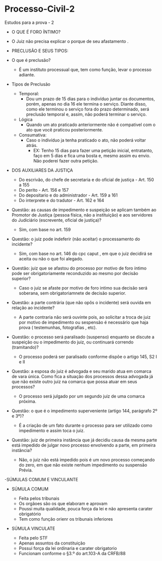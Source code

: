 # Processo-Civil-2
Estudos para a prova - 2




- O QUE É FORO ÍNTIMO?
 - O Juiz não precisa explicar o porque de seu afastamento .

 
- PRECLUSÃO E SEUS TIPOS:
 - O que é preclusão?
   - É um instituto processual que, tem como função, levar o processo adiante.
   
 - Tipos de Preclusão
   - Temporal:
     - Dou um prazo de 15 dias para o indivíduo juntar os documentos, porém, apenas no dia 16 ele termina o serviço. Diante disso, como ele terminou o serviço fora do prazo determinado, será preclusão temporal e, assim, não poderá terminar o serviço.
   - Lógica
     - Quando um ato praticado anteriormente não é compativel com o ato que você praticou posteriormente.
   - Consumativa:
     - Caso o indivíduo ja tenha praticado o ato, não poderá voltar atrás.
       - EX: Tenho 15 dias para fazer uma petição inicial, entratanto,  faço em 5 dias e fica uma bosta e, mesmo assim eu envio. Não poderei fazer outra petição.
 
 - DOS AUXILIARES DA JUSTIÇA
   - Do escrivão, do chefe de secretaria e do oficial de justiça - Art. 150 a 155
   - Do perito - Art. 156 e 157
   - Do depositario e do administrador - Art. 159 a 161
   - Do interprete e do tradutor -  Art. 162 e 164

- Questão: as causas de impedimento e suspeição se aplicam também ao Promotor de Justiça (pessoa física, não a instituição) e aos servidores do Judiciário (escrevente, oficial de justiça)?
  - Sim, com base no art. 159

- Questão: o juiz pode indeferir (não aceitar) o processamento do incidente?
  - Sim, com base no art. 146 do cpc caput , em que o juiz decidirá se aceita ou não o que foi alegado.

- Questão: juiz que se afastou do processo por motivo de foro íntimo pode ser obrigatoriamente reconduzido ao mesmo por decisão superior?
  - Caso o juiz se afaste por motivo de foro intimo sua decisão será soberana, sem obrigatoriamnete de decisão superior.

- Questão: a parte contrária (que não opôs o incidente) será ouvida em relação ao incidente?
  - A parte contraria não será ouvinte pois, ao solicitar a troca de juiz por motivo de impedimento ou sespensão é necessário que haja prova ( testemunhas, fotografias , etc).

- Questão: o processo será paralisado (suspenso) enquanto se discute a suspeição ou o impedimento do juiz, ou continuará correndo (tramitando)?
  - O processo poderá ser paralisado conforme dispõe o artigo 145, S2 I e II

- Questão: a esposa do juiz é advogada e seu marido atua em comarca de vara única. Como fica a situação dos processos dessa advogada já que não existe outro juiz na comarca que possa atuar em seus processos?
  -  O processo será julgado por um segundo juiz de uma comarca próxima.

- Questão: o que é o impedimento superveniente (artigo 144, parágrafo 2º e 3º)?
  - É a criação de um fato durante o processo para ser utilizado como  impedimento e assim toca o juiz.

- Questão: juiz de primeira instância que já decidiu causa da mesma parte está impedido de julgar novo processo envolvendo a parte, em primeira instância?
  - Não, o juiz não está impedido pois é um novo processo começando do zero, em que  não existe nenhum impedimento ou suspensão Prévia.


-SÚMULAS COMUM E VINCULANTE
 - SÚMULA COMUM
   - Feita pelos tribunais 
   - Os orgãoes são os que elaboram e aprovam
   - Poussi muita qualidade, pouca força da lei e não apresenta carater obrigatório
   - Tem como função orienr os tribunais inferiores

 - SÚMULA VINCULATE
   - Feita pelo STF
   - Apenas assuntos da constituição
   - Possui força da lei ordinaria e carater obrigatorio
   - Funcionam conforme o §3.º do art.103-A da CRFB/88 
 














     

